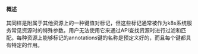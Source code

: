 #### 概述
其同样是附属于其他资源上的一种键值对标记，但这些标记通常被作为k8s系统服务常见资源时的特殊参数。用户无法使用它来通过API查找资源时进行过滤和匹配。每种资源上能够标记的annotations键的名称是预定义好的，而且每个键都具有特定的作用。
